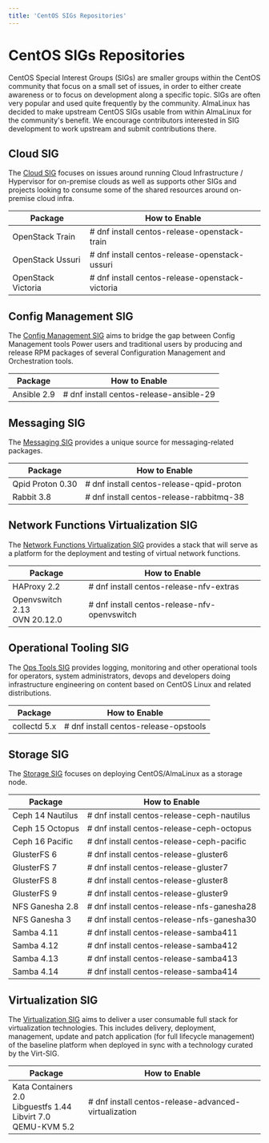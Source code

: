 ```yaml
---
title: 'CentOS SIGs Repositories'
---
```

# CentOS SIGs Repositories

CentOS Special Interest Groups (SIGs) are smaller groups within the CentOS community that focus on a small set of issues, in order to either create awareness or to focus on development along a specific topic. SIGs are often very popular and used quite frequently by the community. AlmaLinux has decided to make upstream CentOS SIGs usable from within AlmaLinux for the community's benefit. We encourage contributors interested in SIG development to work upstream and submit contributions there. 

## Cloud SIG

The [Cloud SIG](https://wiki.centos.org/SpecialInterestGroup/Cloud) focuses on issues around running Cloud Infrastructure / Hypervisor 
for on-premise clouds as well as supports other SIGs and projects looking to consume some of the shared resources around on-premise cloud infra.

| Package | How to Enable |
| --- | --- |
| OpenStack Train | # dnf install centos-release-openstack-train |
| OpenStack Ussuri | # dnf install centos-release-openstack-ussuri |
| OpenStack Victoria | # dnf install centos-release-openstack-victoria |

## Config Management SIG

The [Config Management SIG](https://wiki.centos.org/SpecialInterestGroup/ConfigManagementSIG) aims to bridge the gap between Config Management tools 
Power users and traditional users by producing and release RPM packages of several Configuration Management and Orchestration tools.

| Package | How to Enable |
| --- | --- |
| Ansible 2.9 | # dnf install centos-release-ansible-29 |

## Messaging SIG

The [Messaging SIG](https://wiki.centos.org/SpecialInterestGroup/Messaging) provides a unique source for messaging-related packages.

| Package | How to Enable |
| --- | --- |
| Qpid Proton 0.30 | # dnf install centos-release-qpid-proton |
| Rabbit 3.8 | # dnf install centos-release-rabbitmq-38 |

## Network Functions Virtualization SIG 

The [Network Functions Virtualization SIG](https://wiki.centos.org/SpecialInterestGroup/NFV) provides a stack that will serve as a platform for the deployment and testing of virtual network functions.

| Package | How to Enable |
| --- | --- |
| HAProxy 2.2 | # dnf install centos-release-nfv-extras | 
| Openvswitch 2.13 <br> OVN 20.12.0 | # dnf install centos-release-nfv-openvswitch |

## Operational Tooling SIG

The [Ops Tools SIG](https://wiki.centos.org/SpecialInterestGroup/OpsTools) provides logging, monitoring and other operational tools for operators, system administrators, devops and developers doing infrastructure engineering on content based on CentOS Linux and related distributions.

| Package | How to Enable |
| --- | --- |
| collectd 5.x | # dnf install centos-release-opstools |

## Storage SIG

The [Storage SIG](https://wiki.centos.org/SpecialInterestGroup/Storage) focuses on deploying CentOS/AlmaLinux as a storage node.

| Package | How to Enable |
| --- | --- |
| Ceph 14 Nautilus | # dnf install centos-release-ceph-nautilus |
| Ceph 15 Octopus | # dnf install centos-release-ceph-octopus |
| Ceph 16 Pacific | # dnf install centos-release-ceph-pacific |
| GlusterFS 6 | # dnf install centos-release-gluster6 |
| GlusterFS 7 | # dnf install centos-release-gluster7 |
| GlusterFS 8 | # dnf install centos-release-gluster8 |
| GlusterFS 9 | # dnf install centos-release-gluster9 |
| NFS Ganesha 2.8 | # dnf install centos-release-nfs-ganesha28 |
| NFS Ganesha 3 | # dnf install centos-release-nfs-ganesha30 |
| Samba 4.11 | # dnf install centos-release-samba411 |
| Samba 4.12 | # dnf install centos-release-samba412 |
| Samba 4.13 | # dnf install centos-release-samba413 |
| Samba 4.14 | # dnf install centos-release-samba414 |

## Virtualization SIG

The [Virtualization SIG](https://wiki.centos.org/SpecialInterestGroup/Virtualization) aims to deliver a user consumable full stack for virtualization technologies. This includes delivery, deployment, management, update and patch application (for full lifecycle management) of the baseline platform when deployed in sync with a technology curated by the Virt-SIG.

| Package | How to Enable |
| --- | --- |
| Kata Containers 2.0 <br> Libguestfs 1.44 <br> Libvirt 7.0 <br> QEMU-KVM 5.2  | # dnf install centos-release-advanced-virtualization |
